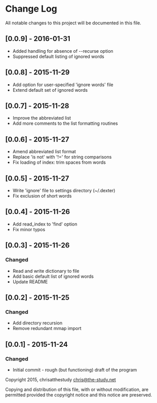 # Change Log
All notable changes to this project will be documented in this file.

## [0.0.9] - 2016-01-31
- Added handling for absence of --recurse option
- Suppressed default listing of ignored words

## [0.0.8] - 2015-11-29
- Add option for user-specified 'ignore words' file
- Extend default set of ignored words

## [0.0.7] - 2015-11-28
- Improve the abbreviated list
- Add more comments to the list formatting routines

## [0.0.6] - 2015-11-27
- Amend abbreviated list format
- Replace 'is not' with '!=' for string comparisons
- Fix loading of index: trim spaces from words

## [0.0.5] - 2015-11-27
- Write 'ignore' file to settings directory (~/.dexter)
- Fix exclusion of short words

## [0.0.4] - 2015-11-26
- Add read_index to 'find' option
- Fix minor typos

## [0.0.3] - 2015-11-26
### Changed
- Read and write dictionary to file
- Add basic default list of ignored words
- Update README

## [0.0.2] - 2015-11-25
### Changed
- Add directory recursion
- Remove redundant mmap import

## [0.0.1] - 2015-11-24
### Changed
- Initial commit - rough (but functioning) draft of the program

Copyright 2015, chrisatthestudy <chris@the-study.net>

Copying and distribution of this file, with or without modification, are
permitted provided the copyright notice and this notice are preserved.
